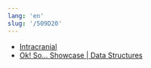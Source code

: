 ```yaml
---
lang: 'en'
slug: '/509D20'
---
```


- [Intracranial](./../.././docs/pages/Intracranial.md)
- [Ok! So... Showcase | Data Structures](https://okso.app/showcase/data-structures)

<head>
  <html lang="en-US"/>
</head>
